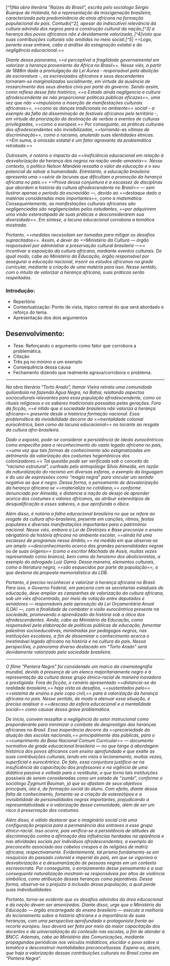 [^1]_Na obra literária "Raízes do Brasil", escrita pelo sociólogo Sérgio Buarque de Holanda, há a representação da miscigenação brasileira, caracterizada pela predominância da etnia africana na formação populacional do país. Contudo[^2], apesar da indiscutível relevância da cultura advinda dos negros para a construção cultural da nação,[^3] a herança dos povos africanos não é devidamente valorizada, [^4]visto que suas contribuições culturais são omitidas no meio social.[^5] ==Logo, perante esse entrave, cabe a análise da estagnação estatal e da negligência educacional._==

_Diante dessa panorama, ==é perceptível a fragilidade governamental em valorizar a herança proveniente da África no Brasil==. Nesse viés, a partir de 1888m dada a promulgação da Lei Áurea - responsável pela abolição da escravatura -, os escravizados africanos e seus descendentes tornaram-se marginalizados socialmente, em virtude da ausência de ressarcimento dos seus direitos civis por parte do governo. Sendo assim, como reflexo desse fato histórico, ==o Estado ainda negligencia a cultura afrodescendente ao não proporcionar políticas públicas eficazes==, uma vez que não ==impulsiona a inserção de manifestações culturais africanas==, ==como as danças tradicionais no ambiente== social - a exemplo da falta da disseminação de festivais africanos pelo território -, em virtude da priorização da destinação de verbas a eventos de culturas privilegiadas, ==como a europeia.== Por conseguinte, as práticas culturais dos afrodescendentes são invisibilizadas, ==tornando-as vítimas de discriminação==, como o racismo, anulando suas identidades étnicas. ==Em suma, a omissão estatal é um fator agravante da problemática retratada._==

_Outrossim, é notório o impacto da ==ineficiência educacional em relação à desvalorização da herança dos negros na nação verde-amarela==. Nesse contexto, o político Nelson Mandela ressalta o valor da educação e o seu potencial de salvar a humanidade. Entretanto, a educação brasileira apresenta uma ==série de lacunas que dificultam a promoção da herança africana no país.== ==Prova dessa conjuntura é a escassez de disciplinas que abordem a história da cultura afrodescendente no Brasil== — sem ilustrar apenas o período da escravidão —, devido ao ==destaque dado a matérias consideradas mais importantes==, como a matemática. Consequentemente, as manifestações culturais africanas são negligenciadas são negligenciadas pelos estudantes, ==por adquirirem uma visão estereotipada de suas práticas e desconsiderarem sua diversidade==. Em síntese, a lacuna educacional corrobora a temática mostrada._

_Portanto, ==medidas necessitam ser tomadas para mitigar os desafios supracitados==. Assim, é dever do ==Ministério da Cultura — órgão responsável por administrar a preservação cultural brasileira —== incentivar a exposição da cultura africana, mediante eventos culturais. De igual modo, cabe ao Ministério da Educação, órgão responsável por assegurar a educação nacional, inserir os estudos africanos na grade curricular, mediante a criação de uma matéria para isso. Nesse sentido, com o intuito de valorizar a herança africana, suas práticas serão respeitadas._

### Introdução:
- Repertório
- Contextualização: Ponto de vista, tópico central do que será abordado e reforço do tema. 
- Apresentação dos dois argumentos

## Desenvolvimento:
- Tese: Reforçando o argumento como fator que corrobora a problemática.
- Citação
- Três pq no mínimo e um exemplo 
- Consequência dessa causa
- Fechamento dizendo que realmente agrava/corrobora o problema. 

---

_Na obra literária “Torto Arado”, Itamar Vieira retrata uma comunidade quilombola na fazenda Água Negra, na Bahia, relatando aspectos socioculturais relevantes para essa população afrodescendente, como os rituais religiosos e os saberes tradicionais passados pelas gerações. Fora da ficção, ==é nítido que a sociedade brasileira não valoriza a herança africana== presente desde a histórica formação nacional. Essa problemática da invisibilidade decorre da ==mentalidade colonial eurocêntrica, bem como da lacuna educacional== no tocante ao resgate da cultura afro-brasileira._

_Dado o exposto, pode-se considerar a persistência de ideais eurocêntricos como empecilho para o reconhecimento do vasto legado africano no país, ==uma vez que tais formas de conhecimento são estigmatizadas em detrimento da valorização dos costumes hegemônicos dos colonizadores.== Tal questão pode ser verificada sob o conceito de “racismo estrutural”, cunhado pelo antropólogo Silvio Almeida, em razão da naturalização do racismo em diversas esferas, a exemplo da linguagem e do uso de expressões como “magia negra” para vincular um sentido negativo ao que é negro. Dessa forma, o pensamento de desvalorização da herança africana se ==materializa no cotidiano,== conforme denunciado por Almeida, e distancia a nação do desejo de aprender acerca dos costumes e valores africanos, ao atribuir estereótipos de desqualificação a esses saberes, o que aprofunda o óbice._

_Além disso, é notória a falha educacional brasileira no que se refere ao resgate da cultura afro-brasileira, presente em canções, ritmos, festas populares e diversas manifestações importantes para o patrimônio nacional. Nesse viés, embora a Lei de Diretrizes e Base preconize o ensino obrigatório da história africana no ambiente escolar, ==ainda há uma escassez de programas nesse âmbito,== na medida em que observa-se um amplo ==desconhecimento acerca das grandes personalidades negras ou de suas origens== (como o escritor Machado de Assis, muitas vezes representado como branco), bem como do heroísmo dos abolicionistas, a exemplo do advogado Luiz Gama. Dessa maneira, elementos culturais, como a literatura negra, ==são esquecidos por parte da população==, o que destona da proposta memorialística da LDB._

_Portanto, é preciso reconhecer e valorizar a herança africana no Brasil. Para isso, o Governo Federal, em parceria com as secretarias estaduais de educação, deve ampliar as campanhas de valorização da cultura africana, sob um viés afrocentrado, por meio de votação entre deputados e senadores — responsáveis pela aprovação da Lei Orçamentária Anual (LOA) —, com a finalidade de combater a visão eurocêntrica presente na sociedade, promovendo o aprendizado da história sob a ótica dos afrodescendentes. Ainda, cabe ao Ministério da Educação, como responsável pela elaboração de políticas públicas de educação, fomentar palestras socioeducativas, ministradas por pedagogos negros, nas instituições escolares, a fim de disseminar o conhecimento acerca o inestimável legado africano na história e na cultura do país. Nessa perspectiva, o panorama diverso destacado em “Torto Arado” será devidamente valorizado pela sociedade brasileira._

---

_O filme "Pantera Negra" foi considerado um marco da cinematografia mundial, devido à presença de um elenco majoritariamente negro e à representação da cultura desse grupo étnico-racial de maneira inovadora e prestigiada. Fora da ficção, o cenário apresentado ==distancia-se da realidade brasileira,== haja vista os desafios, ==sustentados pelo== ==sistema de ensino e pelo copo civil,== para a valorização da herança africana no país. Nesse sentido, de modo a atenuar essa situação, é preciso analisar o ==descaso da esfera educacional e a mentalidade social== como causas dessa grave problemática._

_De início, convém ressaltar a negligência do setor instrucional como preponderante para minimizar o combate do desprestígio das heranças africanas no Brasil. Essa inoperância decorre da ==precariedade da atuação das escolas nacionais,== principalmente das públicas, para o ==cumprimento da Base Nacional Comum Curricular== — documento normativo da grade educacional brasileira — no que tange à abordagem histórica dos povos africanos com ensino aprofundado e que exalte as suas contribuições culturais, tendo em vista o lecionamento, muitas vezes, superficial e eurocêntrico. De fato, essa conjuntura justifica-se na insuficiência da capacitação dos professores e na vigência de uma didática passiva e voltada para o vestibular, o que torna tais instituições possíveis de serem consideradas como um estado de “zumbi”, conforme o sociólogo Zygmunt Bauman, já que se afastam de seus objetivos principais, isto é, de formação social do aluno. Com efeito, diante dessa falta de conhecimento, fomenta-se a criação de estereótipos e a invisibilidade de personalidades negras importantes, prejudicando a representatividade e a valorização dessa comunidade, além de ser um risco à preservação dos costumes._

_Além disso, é válido destacar que o imaginário social cria uma configuração propícia para a permanência dos entraves a esse grupo étnico-racial. Isso ocorre, pois verifica-se a persistência de atitudes de discriminação contra a afirmação das influências herdadas na aparência e nas atividades sociais por indivíduos afrodescendentes, a exemplo do preconceito associado aos cabelos crespos e às religiões de matriz africana, respectivamente. Evidentemente, tal prisma fundamenta-se em resquícios do passado colonial e imperial do país, em que se vigorava a desvalorização e a desumanização de pessoas negras em um contexto escravocrata. Por conseguinte, o enraizamento desse pensamento e a sua consequente naturalização mostram-se responsáveis por altos de violência simbólica, como atribuição dessas heranças como pejorativas. Dessa forma, observa-se o prejuízo à inclusão dessa população, a qual perde suas individualidades._

_Portanto, torna-se evidente que os desafios advindos da área educacional e da nação devem ser amenizados. Diante disso, urge que o Ministério da Educação — órgão encarregado do ensino brasileiro — execute a melhoria do lecionamento sobre a história africana e a importância de suas heranças, com uma perspectiva aprofundada e protagonista frente ao recorte europeu. Isso deverá ser feito por meio da maior capacitação dos docentes e da universalização do conteúdo nas escolas, a fim de atender à BNCC. Ademais, cabe ao Ministério das Comunicações, mediante propagandas periódicas nos veículos midiáticos, elucidar o povo sobre a temática e desconstruir mentalidades preconceituosas. Espera-se, assim, que haja a valorização dessas contribuições culturais no Brasil como em “Pantera Negra”._